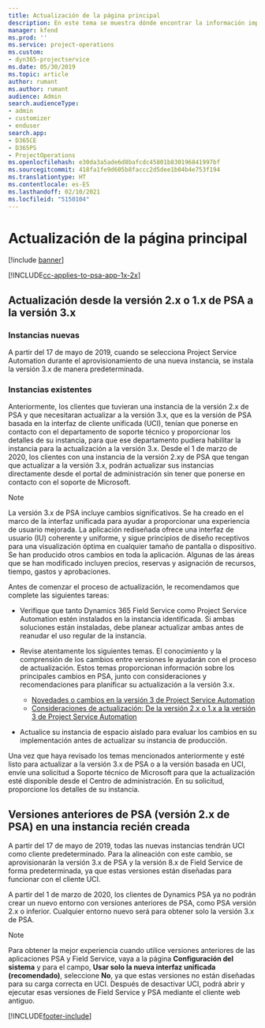 ```yaml
---
title: Actualización de la página principal
description: En este tema se muestra dónde encontrar la información importante sobre las características nuevas y modificadas en Dynamics 365 Project Service Automation y el proceso para actualizar a la versión más reciente.
manager: kfend
ms.prod: ''
ms.service: project-operations
ms.custom:
- dyn365-projectservice
ms.date: 05/30/2019
ms.topic: article
author: rumant
ms.author: rumant
audience: Admin
search.audienceType:
- admin
- customizer
- enduser
search.app:
- D365CE
- D365PS
- ProjectOperations
ms.openlocfilehash: e30da3a5ade6d8bafcdc45801b830196841997bf
ms.sourcegitcommit: 418fa1fe9d605b8faccc2d5dee1b04b4e753f194
ms.translationtype: HT
ms.contentlocale: es-ES
ms.lasthandoff: 02/10/2021
ms.locfileid: "5150104"
---
```

# <a name="upgrade-home-page"></a>Actualización de la página principal

[!include [banner](../includes/psa-now-project-operations.md)]

[!INCLUDE[cc-applies-to-psa-app-1x-2x](../includes/cc-applies-to-psa-app-1x-2x.md)]

## <a name="upgrade-from-psa-version-2x-or-1x-to-version-3x"></a>Actualización desde la versión 2.x o 1.x de PSA a la versión 3.x

### <a name="new-instances"></a>Instancias nuevas

A partir del 17 de mayo de 2019, cuando se selecciona Project Service Automation durante el aprovisionamiento de una nueva instancia, se instala la versión 3.x de manera predeterminada.

### <a name="existing-instances"></a>Instancias existentes

Anteriormente, los clientes que tuvieran una instancia de la versión 2.x de PSA y que necesitaran actualizar a la versión 3.x, que es la versión de PSA basada en la interfaz de cliente unificada (UCI), tenían que ponerse en contacto con el departamento de soporte técnico y proporcionar los detalles de su instancia, para que ese departamento pudiera habilitar la instancia para la actualización a la versión 3.x. Desde el 1 de marzo de 2020, los clientes con una instancia de la versión 2.xy de PSA que tengan que actualizar a la versión 3.x, podrán actualizar sus instancias directamente desde el portal de administración sin tener que ponerse en contacto con el soporte de Microsoft.  

> [!NOTE]
> La versión 3.x de PSA incluye cambios significativos. Se ha creado en el marco de la interfaz unificada para ayudar a proporcionar una experiencia de usuario mejorada. La aplicación rediseñada ofrece una interfaz de usuario (IU) coherente y uniforme, y sigue principios de diseño receptivos para una visualización óptima en cualquier tamaño de pantalla o dispositivo. Se han producido otros cambios en toda la aplicación. Algunas de las áreas que se han modificado incluyen precios, reservas y asignación de recursos, tiempo, gastos y aprobaciones.

Antes de comenzar el proceso de actualización, le recomendamos que complete las siguientes tareas:

- Verifique que tanto Dynamics 365 Field Service como Project Service Automation estén instalados en la instancia identificada. Si ambas soluciones están instaladas, debe planear actualizar ambas antes de reanudar el uso regular de la instancia.
- Revise atentamente los siguientes temas. El conocimiento y la comprensión de los cambios entre versiones le ayudarán con el proceso de actualización. Estos temas proporcionan información sobre los principales cambios en PSA, junto con consideraciones y recomendaciones para planificar su actualización a la versión 3.x.

    - [Novedades o cambios en la versión 3 de Project Service Automation](whats-new-changed-v3.md)
    - [Consideraciones de actualización: De la versión 2.x o 1.x a la versión 3 de Project Service Automation](upgrade-v3.md)

- Actualice su instancia de espacio aislado para evaluar los cambios en su implementación antes de actualizar su instancia de producción.

Una vez que haya revisado los temas mencionados anteriormente y esté listo para actualizar a la versión 3.x de PSA o a la versión basada en UCI, envíe una solicitud a Soporte técnico de Microsoft para que la actualización esté disponible desde el Centro de administración. En su solicitud, proporcione los detalles de su instancia.

## <a name="older-versions-of-psa-psa-version-2x-in-a-newly-created-instance"></a>Versiones anteriores de PSA (versión 2.x de PSA) en una instancia recién creada

A partir del 17 de mayo de 2019, todas las nuevas instancias tendrán UCI como cliente predeterminado. Para la alineación con este cambio, se aprovisionarán la versión 3.x de PSA y la versión 8.x de Field Service de forma predeterminada, ya que estas versiones están diseñadas para funcionar con el cliente UCI.

A partir del 1 de marzo de 2020, los clientes de Dynamics PSA ya no podrán crear un nuevo entorno con versiones anteriores de PSA, como PSA versión 2.x o inferior. Cualquier entorno nuevo será para obtener solo la versión 3.x de PSA.

> [!NOTE]
> Para obtener la mejor experiencia cuando utilice versiones anteriores de las aplicaciones PSA y Field Service, vaya a la página **Configuración del sistema** y para el campo, **Usar solo la nueva interfaz unificada (recomendado)**, seleccione **No**, ya que estas versiones no están diseñadas para su carga correcta en UCI. Después de desactivar UCI, podrá abrir y ejecutar esas versiones de Field Service y PSA mediante el cliente web antiguo. 


[!INCLUDE[footer-include](../includes/footer-banner.md)]